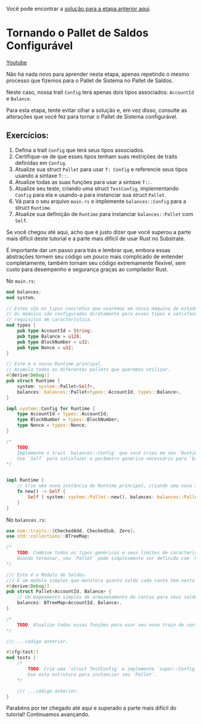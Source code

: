 Você pode encontrar a [solução para a etapa anterior aqui](https://gist.github.com/nomadbitcoin/e3330a586bff7e01cc4ab920cab026be).

# Tornando o Pallet de Saldos Configurável

[Youtube](https://www.youtube.com/watch?v=Fgk4lCiAw6s)

Não há nada novo para aprender nesta etapa, apenas repetindo o mesmo processo que fizemos para o Pallet de Sistema no Pallet de Saldos.

Neste caso, nossa trait `Config` terá apenas dois tipos associados: `AccountId` e `Balance`.

Para esta etapa, tente evitar olhar a solução e, em vez disso, consulte as alterações que você fez para tornar o Pallet de Sistema configurável.

## Exercícios:

1. Defina a trait `Config` que terá seus tipos associados.
2. Certifique-se de que esses tipos tenham suas restrições de traits definidas em `Config`.
3. Atualize sua struct `Pallet` para usar `T: Config` e referencie seus tipos usando a sintaxe `T::`.
4. Atualize todas as suas funções para usar a sintaxe `T::`.
5. Atualize seu teste, criando uma struct `TestConfig`, implementando `Config` para ela e usando-a para instanciar sua struct `Pallet`.
6. Vá para o seu arquivo `main.rs` e implemente `balances::Config` para a struct `Runtime`.
7. Atualize sua definição de `Runtime` para instanciar `balances::Pallet` com `Self`.

Se você chegou até aqui, acho que é justo dizer que você superou a parte mais difícil deste tutorial e a parte mais difícil de usar Rust no Substrate.

É importante dar um passo para trás e lembrar que, embora essas abstrações tornem seu código um pouco mais complicado de entender completamente, também tornam seu código extremamente flexível, sem custo para desempenho e segurança graças ao compilador Rust.

No `main.rs`:

```rust
mod balances;
mod system;

// Estes são os tipos concretos que usaremos em nossa máquina de estados simples.
// Os módulos são configurados diretamente para esses tipos e satisfazem todos os nossos
// requisitos de característica.
mod types {
    pub type AccountId = String;
    pub type Balance = u128;
    pub type BlockNumber = u32;
    pub type Nonce = u32;
}

// Este é o nosso Runtime principal.
// Acumula todos os diferentes pallets que queremos utilizar.
#[derive(Debug)]
pub struct Runtime {
    system: system::Pallet<Self>,
    balances: balances::Pallet<types::AccountId, types::Balance>,
}

impl system::Config for Runtime {
    type AccountId = types::AccountId;
    type BlockNumber = types::BlockNumber;
    type Nonce = types::Nonce;
}

/*
    TODO:
    Implemente o trait `balances::Config` que você criou em seu `Runtime`.
    Use `Self` para satisfazer o parâmetro genérico necessário para `balances::Pallet`.
*/


impl Runtime {
    // Crie uma nova instância do Runtime principal, criando uma nova instância de cada pallet.
    fn new() -> Self {
        Self { system: system::Pallet::new(), balances: balances::Pallet::new() }
    }
}
```

No `balances.rs`:

```rust
use num::traits::{CheckedAdd, CheckedSub, Zero};
use std::collections::BTreeMap;

/*
    TODO: Combine todos os tipos genéricos e seus limites de características em um único `pub trait Config`.
    Quando terminar, seu `Pallet` pode simplesmente ser definido com `Pallet<T: Config>`.
*/

/// Este é o Módulo de Saldos.
/// É um módulo simples que monitora quanto saldo cada conta tem nesta máquina de estados.
#[derive(Debug)]
pub struct Pallet<AccountId, Balance> {
	// Um mapeamento simples de armazenamento de contas para seus saldos.
	balances: BTreeMap<AccountId, Balance>,
}

/*
    TODO: Atualize todas essas funções para usar seu novo traço de configuração.
*/

/// ...código anterior.

#[cfg(test)]
mod tests {
	/*
		TODO: Crie uma `struct TestConfig` e implemente `super::Config` nela com tipos concretos.
  		Use esta estrutura para instanciar seu `Pallet`.
	*/

    /// ...código anterior.
}
```

Parabéns por ter chegado até aqui e superado a parte mais difícil do tutorial! Continuamos avançando.